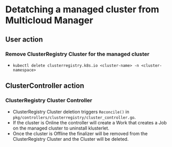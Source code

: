 # Detatching a managed cluster from Multicloud Manager

## User action

### Remove ClusterRegistry Cluster for the managed cluster

- `kubectl delete clusterregistry.k8s.io <cluster-name> -n <cluster-namespace>`

## ClusterController action

### ClusterRegistry Cluster Controller

- ClusterRegistry Cluster deletion triggers `Reconcile()` in `pkg/controllers/clusterregistry/cluster_controller.go`.
- If the cluster is Online the controller will create a Work that creates a Job on the managed cluster to uninstall klusterlet.
- Once the cluster is Offline the finalizer will be removed from the ClusterRegistry Cluster and the Cluster will be deleted.
